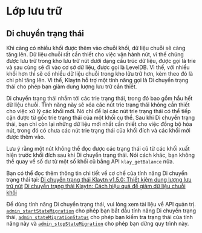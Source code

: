 # Lớp lưu trữ <a id="storage-layer"></a>

## Di chuyển trạng thái <a id="block-archiving"></a>

Khi càng có nhiều khối được thêm vào chuỗi khối, dữ liệu chuỗi sẽ càng tăng lên. Dữ liệu chuỗi rất cần thiết cho việc vận hành nút, vì thế chúng được lưu trữ trong kho lưu trữ nút dưới dạng cấu trúc dữ liệu, được gọi là trie và sau cùng sẽ đi vào cơ sở dữ liệu, được gọi là LevelDB. Vì thế, với nhiều khối hơn thì sẽ có nhiều dữ liệu chuỗi trong kho lữu trữ hơn, kèm theo đó là chi phí tăng lên. Vì thế, Klaytn hỗ trợ một tính năng gọi là Di chuyển trạng thái cho phép bạn giảm dung lượng lưu trữ cần thiết.

Di chuyển trạng thái nhắm tới các trie trạng thái, trong đó bao gồm hầu hết dữ liệu chuỗi. Tính năng này sẽ xóa các nút trie trạng thái không cần thiết cho việc xử lý các khối mới. Nó chỉ để lại các nút trie trạng thái có thể tiếp cận được từ gốc trie trạng thái của một khối cụ thể. Sau khi Di chuyển trạng thái, bạn chỉ còn lại những dữ liệu mới nhất cần thiết cho việc đồng bộ hóa nút, trong đó có chưa các nút trie trạng thái của khối đích và các khối mới được thêm vào.

Lưu ý rằng một nút không thể đọc được các trạng thái cũ từ các khối xuất hiện trước khối đích sau khi Di chuyển trạng thái. Nói cách khác, bạn không thể quay về số dư từ một số khối cũ bằng API `klay_getBalance` nữa.

Bạn có thể đọc thêm thông tin chi tiết về cơ chế của tính năng Di chuyển trạng thái tại: [Di chuyển trạng thái Klaytn v1.5.0: Thiết kiệm dung lượng lưu trữ nút](https://medium.com/klaytn/klaytn-v1-5-0-state-migration-saving-node-storage-1358d87e4a7a) [Di chuyển trạng thái Klaytn: Cách hiệu quả để giảm dữ liệu chuỗi khối](https://medium.com/klaytn/klaytn-state-migration-an-efficient-way-to-reduce-blockchain-data-6615a3b36523)

Để dùng tính năng Di chuyển trạng thái, vui lòng xem tài liệu về API quản trị. [`admin_startStateMigration`](https://docs.klaytn.foundation/dapp/json-rpc/api-references/admin#admin_startstatemigration) cho phép bạn bắt đầu tính năng Di chuyển trạng thái, [`admin_stateMigrationStatus`](https://docs.klaytn.foundation/dapp/json-rpc/api-references/admin#admin_statemigrationstatus) cho phép bạn kiểm tra trạng thái của tính năng này và [`admin_stopStateMigration`](https://docs.klaytn.foundation/dapp/json-rpc/api-references/admin#admin_stopstatemigration) cho phép bạn dừng quy trình này.